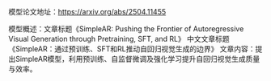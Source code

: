 模型论文地址：https://arxiv.org/abs/2504.11455

模型概述：文章标题《SimpleAR: Pushing the Frontier of Autoregressive Visual Generation through Pretraining, SFT, and RL》
中文文章标题《SimpleAR：通过预训练、SFT和RL推动自回归视觉生成的边界》
文章内容：提出SimpleAR模型，利用预训练、自监督微调及强化学习提升自回归视觉生成质量与效率。
